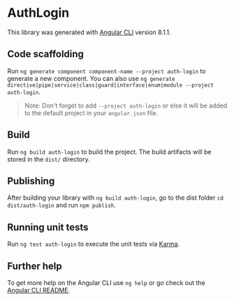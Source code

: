 # AuthLogin

This library was generated with [Angular CLI](https://github.com/angular/angular-cli) version 8.1.1.

## Code scaffolding

Run `ng generate component component-name --project auth-login` to generate a new component. You can also use `ng generate directive|pipe|service|class|guard|interface|enum|module --project auth-login`.
> Note: Don't forget to add `--project auth-login` or else it will be added to the default project in your `angular.json` file. 

## Build

Run `ng build auth-login` to build the project. The build artifacts will be stored in the `dist/` directory.

## Publishing

After building your library with `ng build auth-login`, go to the dist folder `cd dist/auth-login` and run `npm publish`.

## Running unit tests

Run `ng test auth-login` to execute the unit tests via [Karma](https://karma-runner.github.io).

## Further help

To get more help on the Angular CLI use `ng help` or go check out the [Angular CLI README](https://github.com/angular/angular-cli/blob/master/README.md).
